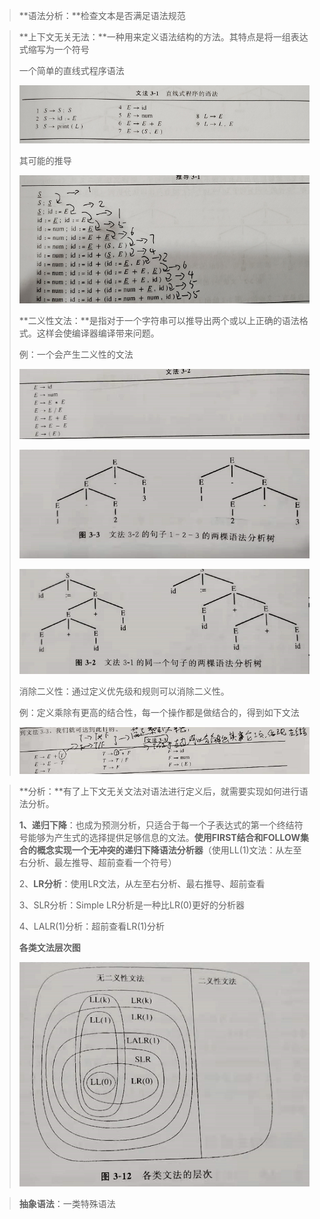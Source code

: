 > **语法分析：**检查文本是否满足语法规范

> **上下文无关无法：**一种用来定义语法结构的方法。其特点是将一组表达式缩写为一个符号
>
> 一个简单的直线式程序语法
>
> ![image-20210717110047375](image/image-20210717110047375.png)
>
> 其可能的推导
>
> ![image-20210717110145378](image/image-20210717110145378.png)
>
> **二义性文法：**是指对于一个字符串可以推导出两个或以上正确的语法格式。这样会使编译器编译带来问题。
>
> 例：一个会产生二义性的文法
>
> ![image-20210717110732266](image/image-20210717110732266.png)
>
> ![image-20210717110846077](image/image-20210717110846077.png)
>
> ![image-20210717110859333](image/image-20210717110859333.png)
>
> 消除二义性：通过定义优先级和规则可以消除二义性。
>
> 例：定义乘除有更高的结合性，每一个操作都是做结合的，得到如下文法
>
> ![image-20210717111156340](image/image-20210717111156340.png)

> **分析：**有了上下文无关文法对语法进行定义后，就需要实现如何进行语法分析。
>
> **1、递归下降**：也成为预测分析，只适合于每一个子表达式的第一个终结符号能够为产生式的选择提供足够信息的文法。**使用FIRST结合和FOLLOW集合的概念实现一个无冲突的递归下降语法分析器**（使用LL(1)文法：从左至右分析、最左推导、超前查看一个符号）
>
> 2、**LR分析**：使用LR文法，从左至右分析、最右推导、超前查看
>
> 3、SLR分析：Simple LR分析是一种比LR(0)更好的分析器
>
> 4、LALR(1)分析：超前查看LR(1)分析
>
> **各类文法层次图**
>
> ![image-20210717112423374](image/image-20210717112423374.png)

> **抽象语法**：一类特殊语法